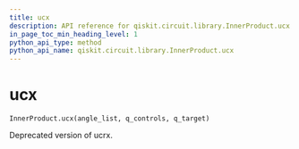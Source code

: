 ```yaml
---
title: ucx
description: API reference for qiskit.circuit.library.InnerProduct.ucx
in_page_toc_min_heading_level: 1
python_api_type: method
python_api_name: qiskit.circuit.library.InnerProduct.ucx
---
```


# ucx

<span id="qiskit.circuit.library.InnerProduct.ucx" />

`InnerProduct.ucx(angle_list, q_controls, q_target)`

Deprecated version of ucrx.

